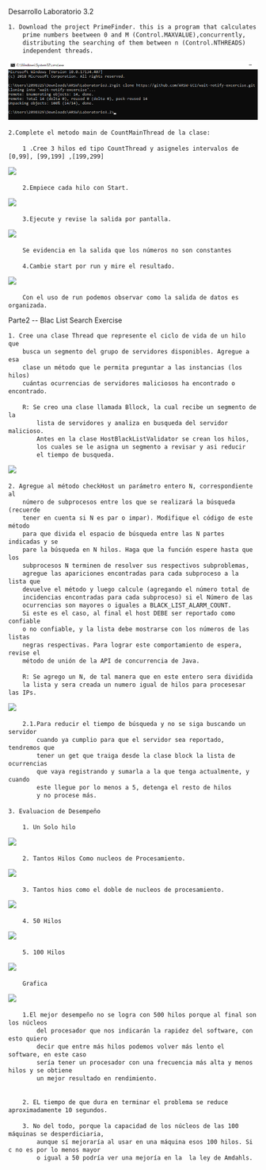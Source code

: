 Desarrollo Laboratorio 3.2

    1. Download the project PrimeFinder. this is a program that calculates 
        prime numbers beetween 0 and M (Control.MAXVALUE),concurrently, 
        distributing the searching of them between n (Control.NTHREADS) 
        independent threads.

![](img/1Descarga.png)


    2.Complete el metodo main de CountMainThread de la clase:

        1 .Cree 3 hilos ed tipo CountThread y asigneles intervalos de [0,99], [99,199] ,[199,299]

![](img/2.13hilos.png)

        2.Empiece cada hilo con Start.

![](img/2.2InicioStart.png)

        3.Ejecute y revise la salida por pantalla.

![](img/3InicioEvidencia.png)

        Se evidencia en la salida que los números no son constantes

        4.Cambie start por run y mire el resultado.

![](img/InicioRun.png)

        Con el uso de run podemos observar como la salida de datos es organizada.
    


Parte2 -- Blac List Search Exercise

    1. Cree una clase Thread que represente el ciclo de vida de un hilo que 
        busca un segmento del grupo de servidores disponibles. Agregue a esa 
        clase un método que le permita preguntar a las instancias (los hilos) 
        cuántas ocurrencias de servidores maliciosos ha encontrado o encontrado.

        R: Se creo una clase llamada Bllock, la cual recibe un segmento de la 
            lista de servidores y analiza en busqueda del servidor malicioso.
            Antes en la clase HostBlackListValidator se crean los hilos, 
            los cuales se le asigna un segmento a revisar y asi reducir 
            el tiempo de busqueda.

![](img/revisandoIpMala.png)


    2. Agregue al método checkHost un parámetro entero N, correspondiente al 
        número de subprocesos entre los que se realizará la búsqueda (recuerde 
        tener en cuenta si N es par o impar). Modifique el código de este método 
        para que divida el espacio de búsqueda entre las N partes indicadas y se 
        pare la búsqueda en N hilos. Haga que la función espere hasta que los 
        subprocesos N terminen de resolver sus respectivos subproblemas, 
        agregue las apariciones encontradas para cada subproceso a la lista que 
        devuelve el método y luego calcule (agregando el número total de 
        incidencias encontradas para cada subproceso) si el Número de las 
        ocurrencias son mayores o iguales a BLACK_LIST_ALARM_COUNT. 
        Si este es el caso, al final el host DEBE ser reportado como confiable 
        o no confiable, y la lista debe mostrarse con los números de las listas 
        negras respectivas. Para lograr este comportamiento de espera, revise el 
        método de unión de la API de concurrencia de Java. 

        R: Se agrego un N, de tal manera que en este entero sera dividida 
        la lista y sera creada un numero igual de hilos para procesesar las IPs.
    

![](img/RevisandoIpSana.png)

        2.1.Para reducir el tiempo de búsqueda y no se siga buscando un servidor 
            cuando ya cumplio para que el servidor sea reportado, tendremos que 
            tener un get que traiga desde la clase block la lista de ocurrencias 
            que vaya registrando y sumarla a la que tenga actualmente, y cuando 
            este llegue por lo menos a 5, detenga el resto de hilos 
            y no procese más.
    
    3. Evaluacion de Desempeño

        1. Un Solo hilo
![](img/Solo1Hilo.png)
        

        2. Tantos Hilos Como nucleos de Procesamiento.

![](img/TantosHiloComoNucleos.png)

        3. Tantos hios como el doble de nucleos de procesamiento.

![](img/TantosHilosDobleProce.png)

        4. 50 Hilos

![](img/50Hilos.png)

        5. 100 Hilos 

![](img/100hilos.png)

        Grafica

![](img/Grafica.png)


        1.El mejor desempeño no se logra con 500 hilos porque al final son los núcleos 
            del procesador que nos indicarán la rapidez del software, con esto quiero 
            decir que entre más hilos podemos volver más lento el software, en este caso 
            sería tener un procesador con una frecuencia más alta y menos hilos y se obtiene 
            un mejor resultado en rendimiento.


        2. EL tiempo de que dura en terminar el problema se reduce aproximadamente 10 segundos.

        3. No del todo, porque la capacidad de los núcleos de las 100 máquinas se desperdiciaria, 
            aunque sí mejoraría al usar en una máquina esos 100 hilos. Si c no es por lo menos mayor 
            o igual a 50 podría ver una mejoría en la  la ley de Amdahls.


